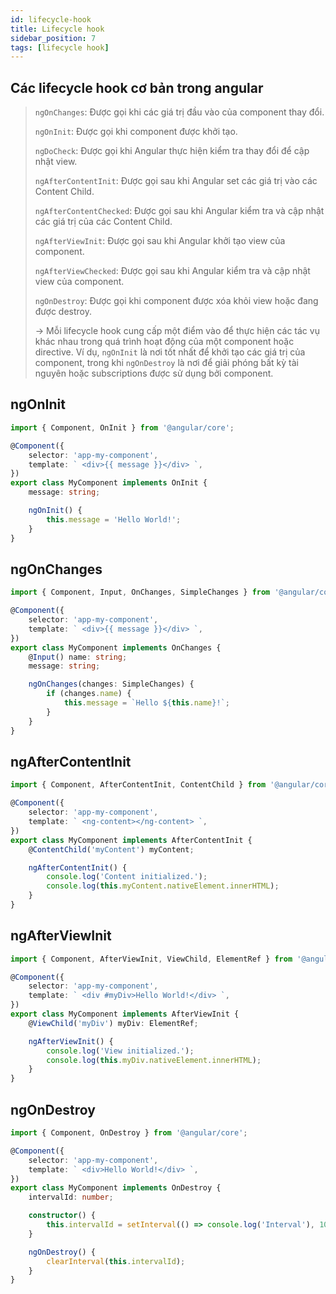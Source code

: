 ```yaml
---
id: lifecycle-hook
title: Lifecycle hook
sidebar_position: 7
tags: [lifecycle hook]
---
```


## Các lifecycle hook cơ bản trong angular

> `ngOnChanges`: Được gọi khi các giá trị đầu vào của component thay đổi.
>
> `ngOnInit`: Được gọi khi component được khởi tạo.
>
> `ngDoCheck`: Được gọi khi Angular thực hiện kiểm tra thay đổi để cập nhật view.
>
> `ngAfterContentInit`: Được gọi sau khi Angular set các giá trị vào các Content Child.
>
> `ngAfterContentChecked`: Được gọi sau khi Angular kiểm tra và cập nhật các giá trị của các Content Child.
>
> `ngAfterViewInit`: Được gọi sau khi Angular khởi tạo view của component.
>
> `ngAfterViewChecked`: Được gọi sau khi Angular kiểm tra và cập nhật view của component.
>
> `ngOnDestroy`: Được gọi khi component được xóa khỏi view hoặc đang được destroy.
>
> → Mỗi lifecycle hook cung cấp một điểm vào để thực hiện các tác vụ khác nhau trong quá trình hoạt động của một component hoặc directive. Ví dụ, `ngOnInit` là nơi tốt nhất để khởi tạo các giá trị của component, trong khi `ngOnDestroy` là nơi để giải phóng bất kỳ tài nguyên hoặc subscriptions được sử dụng bởi component.

## ngOnInit

```typescript
import { Component, OnInit } from '@angular/core';

@Component({
    selector: 'app-my-component',
    template: ` <div>{{ message }}</div> `,
})
export class MyComponent implements OnInit {
    message: string;

    ngOnInit() {
        this.message = 'Hello World!';
    }
}
```

## ngOnChanges

```typescript
import { Component, Input, OnChanges, SimpleChanges } from '@angular/core';

@Component({
    selector: 'app-my-component',
    template: ` <div>{{ message }}</div> `,
})
export class MyComponent implements OnChanges {
    @Input() name: string;
    message: string;

    ngOnChanges(changes: SimpleChanges) {
        if (changes.name) {
            this.message = `Hello ${this.name}!`;
        }
    }
}
```

## ngAfterContentInit

```typescript
import { Component, AfterContentInit, ContentChild } from '@angular/core';

@Component({
    selector: 'app-my-component',
    template: ` <ng-content></ng-content> `,
})
export class MyComponent implements AfterContentInit {
    @ContentChild('myContent') myContent;

    ngAfterContentInit() {
        console.log('Content initialized.');
        console.log(this.myContent.nativeElement.innerHTML);
    }
}
```

## ngAfterViewInit

```typescript
import { Component, AfterViewInit, ViewChild, ElementRef } from '@angular/core';

@Component({
    selector: 'app-my-component',
    template: ` <div #myDiv>Hello World!</div> `,
})
export class MyComponent implements AfterViewInit {
    @ViewChild('myDiv') myDiv: ElementRef;

    ngAfterViewInit() {
        console.log('View initialized.');
        console.log(this.myDiv.nativeElement.innerHTML);
    }
}
```

## ngOnDestroy

```typescript
import { Component, OnDestroy } from '@angular/core';

@Component({
    selector: 'app-my-component',
    template: ` <div>Hello World!</div> `,
})
export class MyComponent implements OnDestroy {
    intervalId: number;

    constructor() {
        this.intervalId = setInterval(() => console.log('Interval'), 1000);
    }

    ngOnDestroy() {
        clearInterval(this.intervalId);
    }
}
```
